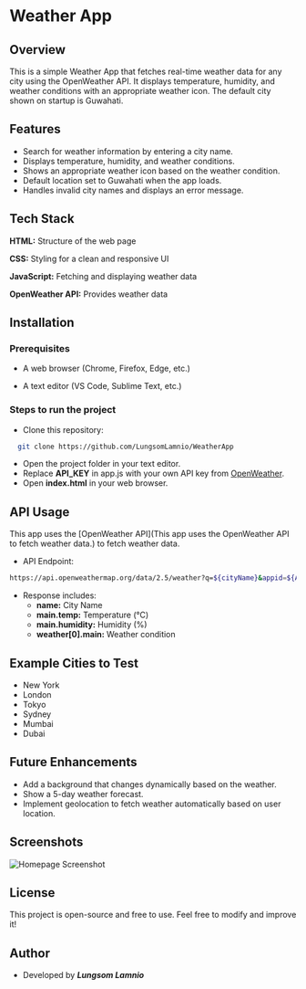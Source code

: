 
# Weather App



## Overview
This is a simple Weather App that fetches real-time weather data for any city using the OpenWeather API. It displays temperature, humidity, and weather conditions with an appropriate weather icon. The default city shown on startup is Guwahati.
## Features

- Search for weather information by entering a city name.
- Displays temperature, humidity, and weather conditions.
- Shows an appropriate weather icon based on the weather    condition.
- Default location set to Guwahati when the app loads.
- Handles invalid city names and displays an error message.


## Tech Stack

**HTML:** Structure of the web page

**CSS:** Styling for a clean and responsive UI

**JavaScript:** Fetching and displaying weather data

**OpenWeather API:** Provides weather data


## Installation

### Prerequisites

- A web browser (Chrome, Firefox, Edge, etc.)

- A text editor (VS Code, Sublime Text, etc.)

### Steps to run the project

- Clone this repository:

```bash
  git clone https://github.com/LungsomLamnio/WeatherApp
```
- Open the project folder in your text editor.
- Replace **API_KEY** in app.js with your own API key from [OpenWeather](https://openweathermap.org/).
- Open **index.html** in your web browser.
## API Usage
This app uses the [OpenWeather API](This app uses the OpenWeather API to fetch weather data.) to fetch weather data.

- API Endpoint:
```bash
https://api.openweathermap.org/data/2.5/weather?q=${cityName}&appid=${API_KEY}&units=metric
```
- Response includes:
    - **name:** City Name
    - **main.temp:** Temperature (°C)
    - **main.humidity:** Humidity (%)
    - **weather[0].main:** Weather condition

## Example Cities to Test
- New York
- London
- Tokyo
- Sydney
- Mumbai
- Dubai
## Future Enhancements
- Add a background that changes dynamically based on the weather.
- Show a 5-day weather forecast.
- Implement geolocation to fetch weather automatically based on user location.
## Screenshots

![Homepage Screenshot](../Images/screenshot.png)
## License

This project is open-source and free to use. Feel free to modify and improve it!


## Author

- Developed by ***Lungsom Lamnio***

